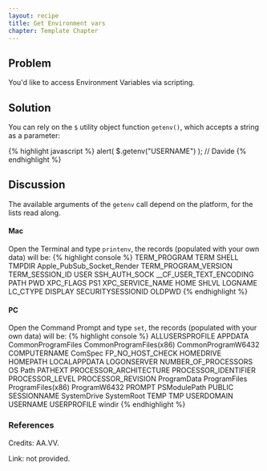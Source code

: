 ```yaml
---
layout: recipe
title: Get Environment vars
chapter: Template Chapter
---
```


## Problem
You'd like to access Environment Variables via scripting.

## Solution
You can rely on the `$` utility object function `getenv()`, which accepts a string as a parameter:

{% highlight javascript %}
alert( $.getenv("USERNAME") ); // Davide
{% endhighlight %}

## Discussion
The available arguments of the `getenv` call depend on the platform, for the lists read along.

#### Mac

Open the Terminal and type `printenv`, the records (populated with your own data) will be:
{% highlight console %}
TERM_PROGRAM
TERM
SHELL
TMPDIR
Apple_PubSub_Socket_Render
TERM_PROGRAM_VERSION
TERM_SESSION_ID
USER
SSH_AUTH_SOCK
__CF_USER_TEXT_ENCODING
PATH
PWD
XPC_FLAGS
PS1
XPC_SERVICE_NAME
HOME
SHLVL
LOGNAME
LC_CTYPE
DISPLAY
SECURITYSESSIONID
OLDPWD
{% endhighlight %}

#### PC

Open the Command Prompt and type `set`, the records (populated with your own data) will be:
{% highlight console %}
ALLUSERSPROFILE
APPDATA
CommonProgramFiles
CommonProgramFiles(x86)
CommonProgramW6432
COMPUTERNAME
ComSpec
FP_NO_HOST_CHECK
HOMEDRIVE
HOMEPATH
LOCALAPPDATA
LOGONSERVER
NUMBER_OF_PROCESSORS
OS
Path
PATHEXT
PROCESSOR_ARCHITECTURE
PROCESSOR_IDENTIFIER
PROCESSOR_LEVEL
PROCESSOR_REVISION
ProgramData
ProgramFiles
ProgramFiles(x86)
ProgramW6432
PROMPT
PSModulePath
PUBLIC
SESSIONNAME
SystemDrive
SystemRoot
TEMP
TMP
USERDOMAIN
USERNAME
USERPROFILE
windir
{% endhighlight %}

### References
Credits: AA.VV.

Link: not provided.
